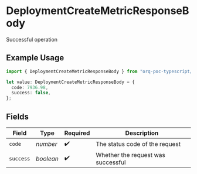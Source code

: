 # DeploymentCreateMetricResponseBody

Successful operation

## Example Usage

```typescript
import { DeploymentCreateMetricResponseBody } from "orq-poc-typescript/models/operations";

let value: DeploymentCreateMetricResponseBody = {
  code: 7936.98,
  success: false,
};
```

## Fields

| Field                              | Type                               | Required                           | Description                        |
| ---------------------------------- | ---------------------------------- | ---------------------------------- | ---------------------------------- |
| `code`                             | *number*                           | :heavy_check_mark:                 | The status code of the request     |
| `success`                          | *boolean*                          | :heavy_check_mark:                 | Whether the request was successful |